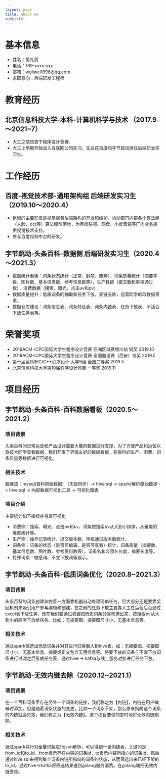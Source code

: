```yaml
---
layout: page
title: About me
subtitle: 
---
```


# **基本信息**

- 姓名：吴礼尉
- 电话：189-xxxx-xxx
- 邮箱：wuliwei1998@qq.com
- 求职意向：后端研发工程师

# **教育经历**

## **北京信息科技大学-本科-计算机科学与技术 （2017.9～2021~7）**

- 大三之前热衷于程序设计竞赛，
- 大三上学期开始进入互联网公司实习，先后在百度和字节跳动担任后端研发实习生。

# **工作经历**

## **百度-视觉技术部-通用架构组 后端研发实习生（2019.10～2020.4）**

- 组里的主要职责是视觉服务后端架构的开发和维护，协助部门内部各个算法组（人脸、ocr等）算法模型落地，为百度贴吧、网盘、小度音箱等厂内业务提供视觉技术支持。
- 参与百度视频中台的研发。

## **字节跳动-头条百科-数据侧 后端研发实习生（2020.4～2021.3）**

- 数据统计看板：词条状态统计（正常、封禁、废弃），词条质量统计（摘要字数、图片数、基本信息数、参考信息数等），生产数据（提交数和审核通过数），消费数据（搜索、曝光、点击uv和pv）
- 数据质量提升：低质词条的抽取和任务下放，死链去除，运营同学的取数据需求。
- 数据仓库建设：词条信息表、词条特征表、词条内链表、任务下放表、不适合下放任务表等。

# **荣誉奖项**

- 2019ACM-ICPC国际大学生程序设计竞赛 亚洲区域赛银川站 铜奖 2019.10
- 2019ACM-ICPC国际大学生程序设计竞赛 全国邀请赛（西安）铜奖 2019.5
- 第十届蓝桥杯C/C++程序设计 大学B组 全国二等奖 2019.5
- 北京信息科技大学第10届程序设计竞赛 一等奖 2019.11

# **项目经历**

## **字节跳动-头条百科-百科数据看板（2020.5～2021.2）**

### **项目背景**

头条百科的日常运营和产品设计需要大量的数据进行支撑，为了方便产品和运营以及技术同学查看数据，我们开发了界面友好的数据看板，将百科的生产、消费、词条质量等数据进行可视化。

### **相关技术**

数据流：mysql(百科原始数据) （天级同步）-> hive sql -> sparkr解析原始数据 -> hive sql -> 内部数据可视化工具 -> 可视化图表

### **项目介绍**

主要统计如下指标并将其可视化

- 消费侧：搜索、曝光、点击pv和uv，词条按搜索pv从大到小排序，从垂类的维度统计等。
- 生产侧：操作记录统计、提交版本数、审核通过版本数统计。
- 词条侧：词条的状态（是否可编辑、是否可查看）统计，词条质量（摘要数、基本信息数、图片数、参考资料数等），词条名和义项名长度，摘要长度等。
- 特殊词条：敏感词、不宜下放词等展示。

## **字节跳动-头条百科-低质词条优化（2020.8~2021.3）**

### **项目背景**

头条百科的词条创建和完善一方面靠机器自动处理简单任务，但大部分还是要靠奖励机制来吸引用户参与编辑和创建，在之前的任务下放主要靠人工在运营后台通过excel表下放任务，现在我们要通过机器把低质词条分类筛选出来，按搜索pv从大到小的顺序下放给任务。比如：无摘要图，摘要图尺寸小，无基本信息等。

### **相关技术**

通过spark筛选出低质词条并对其进行归类倒入到hive表，如：无摘要图、摘要图尺寸小、无基本信息、摘要或正文包含无用信息等。将要下放的词条与不宜下放词条进行过滤之后形成任务表，通过hive -> kafka与线上服务对接进行任务下放。

## **字节跳动-无效内链去除（2020.12~2021.1）**

### **项目背景**

在一个百科词条里存在另外一个词条的链接，我们称之为【内链】，内链在用户编辑时添加。但是随着词条状态的变更，比如一个词条下架，那么原来指向这个词条的内链就会失效，我们称之为【无效内链】。这个项目要做的定时地将无效内链剔除。

### **相关技术**

通过spark并行对全量词条进行json解析，可以得到一张内链表，关键列是from_id和to_id，from表示存在内链的词条id，to表示内链所指向的词条id。然后通过hive sql来得到每个词条内链所指向的词条的状态，从而筛选出来已经下架的to_id。通过hive->kafka将筛选结果送到golang服务消费。在golang端把无效内链去除。
